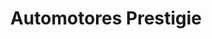 ---
title: "Automotores Prestigie"
url: /san-justo/automotores-prestigie/
shop: reparación de automóviles
---